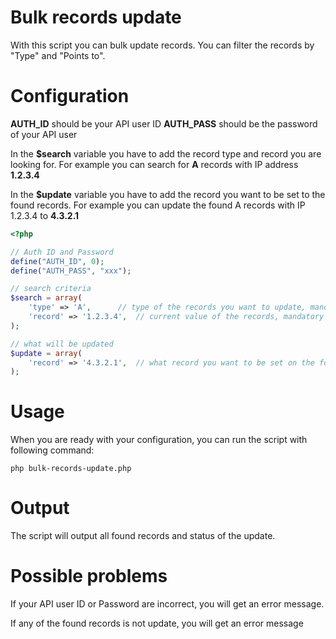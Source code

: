 # Bulk records update
With this script you can bulk update records. You can filter the records by "Type" and "Points to".

# Configuration
**AUTH_ID** should be your API user ID
**AUTH_PASS** should be the password of your API user

In the **$search** variable you have to add the record type and record you are looking for. For example you can search for **A** records with IP address **1.2.3.4**

In the **$update** variable you have to add the record you want to be set to the found records. For example you can update the found A records with IP 1.2.3.4 to **4.3.2.1**

```php
<?php

// Auth ID and Password
define("AUTH_ID", 0);
define("AUTH_PASS", "xxx");

// search criteria
$search = array(
	'type' => 'A',		// type of the records you want to update, mandatory field
	'record' => '1.2.3.4',	// current value of the records, mandatory field
);

// what will be updated
$update = array(
	'record' => '4.3.2.1',	// what record you want to be set on the found DNS records
);
```

# Usage
When you are ready with your configuration, you can run the script with following command:
```
php bulk-records-update.php
```

# Output
The script will output all found records and status of the update.

# Possible problems
If your API user ID or Password are incorrect, you will get an error message.

If any of the found records is not update, you will get an error message